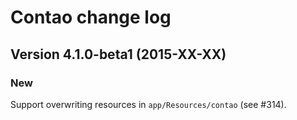 Contao change log
=================

Version 4.1.0-beta1 (2015-XX-XX)
--------------------------------

### New
Support overwriting resources in `app/Resources/contao` (see #314).
